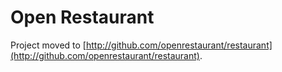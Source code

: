 Open Restaurant
=========
Project moved to [http://github.com/openrestaurant/restaurant](http://github.com/openrestaurant/restaurant).
